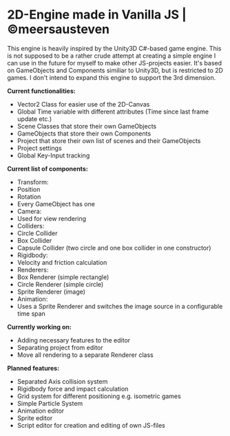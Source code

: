 # 2D-Engine made in Vanilla JS | ©meersausteven

This engine is heavily inspired by the Unity3D C#-based game engine.
This is not supposed to be a rather crude attempt at creating a simple engine I can use in the future for myself to make other JS-projects easier.
It's based on GameObjects and Components similiar to Unity3D, but is restricted to 2D games. I don't intend to expand this engine to support the 3rd dimension.

**Current functionalities:**
* Vector2 Class for easier use of the 2D-Canvas
* Global Time variable with different attributes (Time since last frame update etc.)
* Scene Classes that store their own GameObjects
* GameObjects that store their own Components
* Project that store their own list of scenes and their GameObjects
 * Project settings
* Global Key-Input tracking

**Current list of components:**
* Transform:
 * Position
 * Rotation
 * Every GameObject has one
* Camera:
 * Used for view rendering
* Colliders:
 * Circle Collider
 * Box Collider
 * Capsule Collider (two circle and one box collider in one constructor)
* Rigidbody:
 * Velocity and friction calculation
* Renderers:
 * Box Renderer (simple rectangle)
 * Circle Renderer (simple circle)
 * Sprite Renderer (image)
* Animation:
 * Uses a Sprite Renderer and switches the image source in a configurable time span

**Currently working on:**
* Adding necessary features to the editor
* Separating project from editor
* Move all rendering to a separate Renderer class

**Planned features:**
* Separated Axis collision system
* Rigidbody force and impact calculation
* Grid system for different positioning e.g. isometric games
* Simple Particle System
* Animation editor
* Sprite editor
* Script editor for creation and editing of own JS-files
